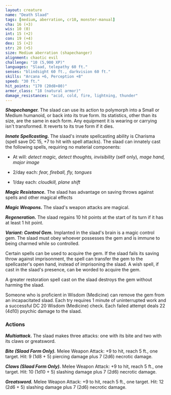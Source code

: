 ```yaml
---
layout: creature
name: "Death Slaad"
tags: [medium, aberration, cr10, monster-manual]
cha: 16 (+3)
wis: 10 (0)
int: 15 (+2)
con: 19 (+4)
dex: 15 (+2)
str: 20 (+5)
size: Medium aberration (shapechanger)
alignment: chaotic evil
challenge: "10 (5,900 XP)"
languages: "Slaad, telepathy 60 ft."
senses: "blindsight 60 ft., darkvision 60 ft."
skills: "Arcana +6, Perception +8"
speed: "30 ft."
hit_points: "170 (20d8+80)"
armor_class: "18 (natural armor)"
damage_resistances: "acid, cold, fire, lightning, thunder"
---
```


***Shapechanger.*** The slaad can use its action to polymorph into a Small or Medium humanoid, or back into its true form. Its statistics, other than its size, are the same in each form. Any equipment it is wearing or carrying isn't transformed. It reverts to its true form if it dies.

***Innate Spellcasting.*** The slaad's innate spellcasting ability is Charisma (spell save DC 15, +7 to hit with spell attacks). The slaad can innately cast the following spells, requiring no material components:

* At will: <i>detect magic, detect thoughts, invisibility </i>(self only)<i>, mage hand, major image</i>

* 2/day each: <i>fear, fireball, fly, tongues</i>

* 1/day each: <i>cloudkill, plane shift</i>

***Magic Resistance.*** The slaad has advantage on saving throws against spells and other magical effects

***Magic Weapons.*** The slaad's weapon attacks are magical.

***Regeneration.*** The slaad regains 10 hit points at the start of its turn if it has at least 1 hit point.

***Variant: Control Gem.*** Implanted in the slaad's brain is a magic control gem. The slaad must obey whoever possesses the gem and is immune to being charmed while so controlled.

Certain spells can be used to acquire the gem. If the slaad fails its saving throw against imprisonment, the spell can transfer the gem to the spellcaster's open hand, instead of imprisoning the slaad. A wish spell, if cast in the slaad's presence, can be worded to acquire the gem.

A greater restoration spell cast on the slaad destroys the gem without harming the slaad.

Someone who is proficient in Wisdom (Medicine) can remove the gem from an incapacitated slaad. Each try requires 1 minute of uninterrupted work and a successful DC 20 Wisdom (Medicine) check. Each failed attempt deals 22 (4d10) psychic damage to the slaad.

### Actions

***Multiattack.*** The slaad makes three attacks: one with its bite and two with its claws or greatsword.

***Bite (Slaad Form Only).*** Melee Weapon Attack: +9 to hit, reach 5 ft., one target. Hit: 9 (1d8 + 5) piercing damage plus 7 (2d6) necrotic damage.

***Claws (Slaad Form Only).*** Melee Weapon Attack: +9 to hit, reach 5 ft., one target. Hit: 10 (1d10 + 5) slashing damage plus 7 (2d6) necrotic damage.

***Greatsword.*** Melee Weapon Attack: +9 to hit, reach 5 ft., one target. Hit: 12 (2d6 + 5) slashing damage plus 7 (2d6) necrotic damage.
